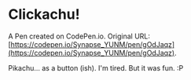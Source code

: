 # Clickachu!

A Pen created on CodePen.io. Original URL: [https://codepen.io/Synapse_YUNM/pen/gOdJaqz](https://codepen.io/Synapse_YUNM/pen/gOdJaqz).

Pikachu... as a button (ish). I'm tired. But it was fun. :P